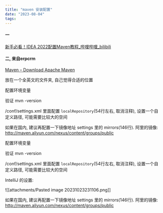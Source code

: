 ```yaml
---
title: "maven 安装配置"
date: "2023-08-04"
tags:
---
```


#### 一
[新手必看！IDEA 2022配置Maven教程_哔哩哔哩_bilibili](https://www.bilibili.com/video/BV1gM4y167Tw/?spm_id_from=..search-card.all.click&vd_source=92451653bea4ed324c9bfc0287256aa5)

#### 二, 来自erpcrm
[Maven – Download Apache Maven](https://maven.apache.org/download.cgi)

放在一个全英文的文件夹, 自己觉得合适的位置

配置环境变量

验证 mvn -version

/conf/settings.xml 里面配置 `localRepository`(54行左右, 取消注释), 设置一个自定义路径, 可能需要比较大的空间

如果在国内, 建议再配置一下镜像地址 settings 里的 mirrors(146行). 阿里的镜像: http://maven.aliyun.com/nexus/content/groups/public

配置环境变量

验证 mvn -version

/conf/settings.xml 里面配置 `localRepository`(54行左右, 取消注释), 设置一个自定义路径, 可能需要比较大的空间

IntelliJ 的设置: 

![[attachments/Pasted image 20231023231106.png]]

如果在国内, 建议再配置一下镜像地址 settings 里的 mirrors(146行). 阿里的镜像: http://maven.aliyun.com/nexus/content/groups/public